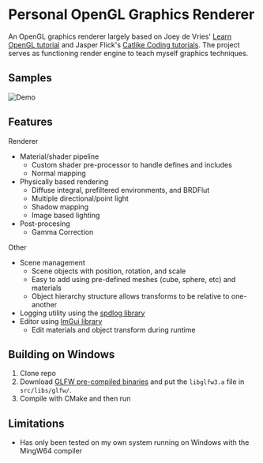 # Personal OpenGL Graphics Renderer

An OpenGL graphics renderer largely based on Joey de Vries' [Learn OpenGL tutorial](https://learnopengl.com/) and Jasper Flick's [Catlike Coding tutorials](https://catlikecoding.com/). The project serves as functioning render engine to teach myself graphics techniques.

## Samples
![Demo](demo.gif)

## Features
Renderer
- Material/shader pipeline
    - Custom shader pre-processor to handle defines and includes
    - Normal mapping
- Physically based rendering
    - Diffuse integral, prefiltered environments, and BRDFlut
    - Multiple directional/point light
    - Shadow mapping
    - Image based lighting
- Post-procesing
    - Gamma Correction

Other
- Scene management
    - Scene objects with position, rotation, and scale
    - Easy to add using pre-defined meshes (cube, sphere, etc) and materials
    - Object hierarchy structure allows transforms to be relative to one-another
- Logging utility using the [spdlog library](https://github.com/gabime/spdlog)
- Editor using [ImGui library](https://github.com/ocornut/imgui)
    - Edit materials and object transform during runtime

## Building on Windows
1. Clone repo
2. Download [GLFW pre-compiled binaries](https://www.glfw.org/download) and put the `libglfw3.a` file in `src/libs/glfw/`. 
3. Compile with CMake and then run

## Limitations
- Has only been tested on my own system running on Windows with the MingW64 compiler